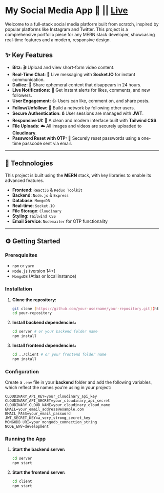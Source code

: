 # My Social Media App 📱  ||  [Live](https://glintz.onrender.com/)

Welcome to a full-stack social media platform built from scratch, inspired by popular platforms like Instagram and Twitter. This project is a comprehensive portfolio piece for any MERN stack developer, showcasing real-time features and a modern, responsive design.

## ✨ Key Features

* **Bitz:** 🎬 Upload and view short-form video content.
* **Real-Time Chat:** 💬 Live messaging with **Socket.IO** for instant communication.
* **Dailiez:** 👻 Share ephemeral content that disappears in 24 hours.
* **Live Notifications:** 🔔 Get instant alerts for likes, comments, and new followers.
* **User Engagement:** 👍 Users can like, comment on, and share posts.
* **Follow/Unfollow:** 🤝 Build a network by following other users.
* **Secure Authentication:** 🔒 User sessions are managed with **JWT**.
* **Responsive UI:** 📱 A clean and modern interface built with **Tailwind CSS**.
* **File Uploads:** ☁️ All images and videos are securely uploaded to **Cloudinary**.
* **Password Reset with OTP:** 🔑 Securely reset passwords using a one-time passcode sent via email.

---

## 🚀 Technologies

This project is built using the **MERN** stack, with key libraries to enable its advanced features.

* **Frontend**: `ReactJS` & `Redux Toolkit`
* **Backend**: `Node.js` & `Express`
* **Database**: `MongoDB`
* **Real-time**: `Socket.IO`
* **File Storage**: `Cloudinary`
* **Styling**: `Tailwind CSS`
* **Email Service**: `Nodemailer` for OTP functionality

---

## ⚙️ Getting Started

### Prerequisites

* `npm` or `yarn`
* `Node.js` (version 14+)
* `MongoDB` (Atlas or local instance)

### Installation

1.  **Clone the repository:**
    ```bash
    git clone [https://github.com/your-username/your-repository.git](https://github.com/your-username/your-repository.git)
    cd your-repository
    ```

2.  **Install backend dependencies:**
    ```bash
    cd server # or your backend folder name
    npm install
    ```

3.  **Install frontend dependencies:**
    ```bash
    cd ../client # or your frontend folder name
    npm install
    ```

### Configuration

Create a `.env` file in your **backend** folder and add the following variables, which reflect the names you're using in your project:

```env
CLOUDINARY_API_KEY=your_cloudinary_api_key
CLOUDINARY_API_SECRET=your_cloudinary_api_secret
CLOUDINARY_CLOUD_NAME=your_cloudinary_cloud_name
EMAIL=your_email_address@example.com
EMAIL_PASS=your_email_password
JWT_SECRET_KEY=a_very_strong_secret_key
MONGODB_URI=your_mongodb_connection_string
NODE_ENV=development
```

### Running the App

1.  **Start the backend server:**
    ```bash
    cd server
    npm start
    ```

2.  **Start the frontend server:**
    ```bash
    cd client
    npm start
    ```
